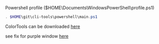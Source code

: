 Powershell profile ($HOME\Documents\WindowsPowerShell\profile.ps1)
```powershell
. $HOME\git\cli-tools\powershell\main.ps1
```

ColorTools can be downloaded [here](https://github.com/microsoft/terminal/tree/main/src/tools/ColorTool)

see fix for purple window [here](https://github.com/microsoft/terminal/issues/23#issuecomment-341992487)